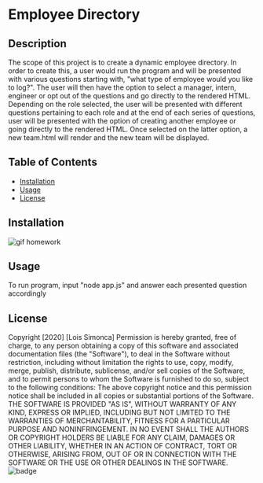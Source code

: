 # Employee Directory

## Description

The scope of this project is to create a dynamic employee directory. In order to create this, a user would run the program and will be presented with various questions starting with, "what type of employee would you like to log?". The user will then have the option to select a manager, intern, engineer or opt out of the questions and go directly to the rendered HTML. Depending on the role selected, the user will be presented with different questions pertaining to each role and at the end of each series of questions, user will be presented with the option of creating another employee or going directly to the rendered HTML. Once selected on the latter option, a new team.html will render and the new team will be displayed.

## Table of Contents

- [Installation](#installation)
- [Usage](#usage)
- [License](#License)

## Installation

![gif homework](./homework.gif)

## Usage

To run program, input "node app.js" and answer each presented question accordingly

## License

Copyright [2020] [Lois Simonca]
Permission is hereby granted, free of charge, to any person obtaining a copy of this software and associated documentation files (the "Software"), to deal in the Software without restriction, including without limitation the rights to use, copy, modify, merge, publish, distribute, sublicense, and/or sell copies of the Software, and to permit persons to whom the Software is furnished to do so, subject to the following conditions:
The above copyright notice and this permission notice shall be included in all copies or substantial portions of the Software.
THE SOFTWARE IS PROVIDED "AS IS", WITHOUT WARRANTY OF ANY KIND, EXPRESS OR IMPLIED, INCLUDING BUT NOT LIMITED TO THE WARRANTIES OF MERCHANTABILITY, FITNESS FOR A PARTICULAR PURPOSE AND NONINFRINGEMENT. IN NO EVENT SHALL THE AUTHORS OR COPYRIGHT HOLDERS BE LIABLE FOR ANY CLAIM, DAMAGES OR OTHER LIABILITY, WHETHER IN AN ACTION OF CONTRACT, TORT OR OTHERWISE, ARISING FROM, OUT OF OR IN CONNECTION WITH THE SOFTWARE OR THE USE OR OTHER DEALINGS IN THE SOFTWARE.
![badge](https://img.shields.io/badge/MIT-License-<color>)
